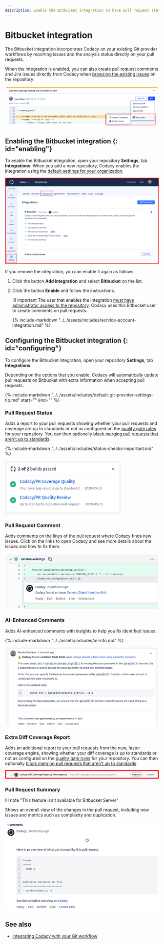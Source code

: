 ```yaml
---
description: Enable the Bitbucket integration to have pull request status, comments, and analysis summaries from Codacy directly on pull requests.
---
```


# Bitbucket integration

The Bitbucket integration incorporates Codacy on your existing Git provider workflows by reporting issues and the analysis status directly on your pull requests.

When the integration is enabled, you can also create pull request comments and Jira issues directly from Codacy when [browsing the existing issues](../../repositories/issues.md) on the repository:

![Bitbucket integration for issues](images/bitbucket-integration-issues.png)

## Enabling the Bitbucket integration {: id="enabling"}

To enable the Bitbucket integration, open your repository **Settings**, tab **Integrations**. When you add a new repository, Codacy enables the integration using the [default settings for your organization](../../organizations/configuring-default-git-provider-integration-settings.md).

![Bitbucket integration](images/bitbucket-integration.png)<!-- TODO ALA-574 Update screenshot -->

If you remove the integration, you can enable it again as follows:

1.  Click the button **Add integration** and select **Bitbucket** on the list.
1.  Click the button **Enable** and follow the instructions.

    !!! important
        The user that enables the integration [must have administrator access to the repository](../../organizations/roles-and-permissions-for-organizations.md#permissions-for-bitbucket). Codacy uses this Bitbucket user to create comments on pull requests.

    {% include-markdown "../../assets/includes/service-account-integration.md" %}

## Configuring the Bitbucket integration {: id="configuring"}

To configure the Bitbucket integration, open your repository **Settings**, tab **Integrations**.

Depending on the options that you enable, Codacy will automatically update pull requests on Bitbucket with extra information when accepting pull requests.

{%
    include-markdown "../../assets/includes/default-git-provider-settings-tip.md"
    start="<!--default-settings-apply-all-start-->"
    end="<!--default-settings-apply-all-end-->"
%}

### Pull Request Status

Adds a report to your pull requests showing whether your pull requests and coverage are up to standards or not as configured on the [quality gate rules](../../repositories-configure/adjusting-quality-gates.md) for your repository. You can then optionally [block merging pull requests that aren't up to standards](../../getting-started/integrating-codacy-with-your-git-workflow.md#blocking-pull-requests).

{% include-markdown "../../assets/includes/status-checks-important.md" %}

![Pull request status on Bitbucket](images/bitbucket-integration-pr-status.png)

### Pull Request Comment

Adds comments on the lines of the pull request where Codacy finds new issues. Click on the links to open Codacy and see more details about the issues and how to fix them.

![Pull request comment on Bitbucket](images/bitbucket-integration-pr-comment.png)

### AI-Enhanced Comments

Adds AI-enhanced comments with insights to help you fix identified issues.

{% include-markdown "../../assets/includes/ai-info.md" %}

![AI-enhanced comment on GitLab](images/bitbucket-integration-ai-comment.png)

### Extra Diff Coverage Report

Adds an additional report to your pull requests from the new, faster coverage engine, showing whether your diff coverage is up to standards or not as configured on the [quality gate rules](../../repositories-configure/adjusting-quality-gates.md) for your repository. You can then optionally [block merging pull requests that aren't up to standards](../../getting-started/integrating-codacy-with-your-git-workflow.md#blocking-pull-requests).

![Extra diff coverage report](images/coverage-report-new-engine.png)<!-- TODO ALA-574 Update screenshot -->

### Pull Request Summary

!!! note "This feature isn't available for Bitbucket Server"

Shows an overall view of the changes in the pull request, including new issues and metrics such as complexity and duplication.

![Pull request summary on Bitbucket](images/bitbucket-integration-pr-summary.png)

## See also

-   [Integrating Codacy with your Git workflow](../../getting-started/integrating-codacy-with-your-git-workflow.md)
